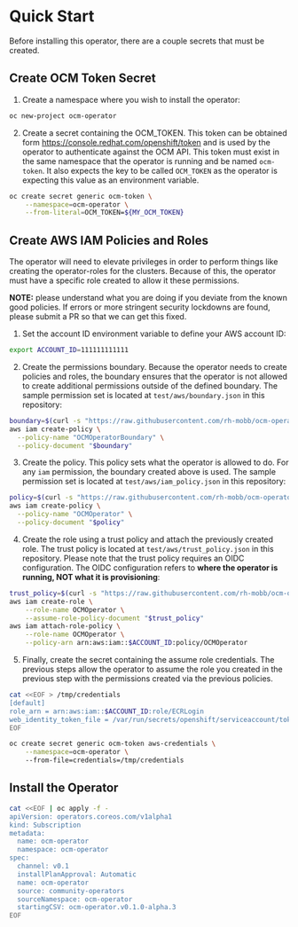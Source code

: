 # Quick Start

Before installing this operator, there are a couple secrets that must be created.

## Create OCM Token Secret

1. Create a namespace where you wish to install the operator:

```bash
oc new-project ocm-operator
```

2. Create a secret containing the OCM_TOKEN.  This token can be obtained form 
https://console.redhat.com/openshift/token and is used by the operator to authenticate 
against the OCM API.  This token must exist in the same namespace that the operator 
is running and be named `ocm-token`.  It also expects the key to be called `OCM_TOKEN` 
as the operator is expecting this value as an environment variable.

```bash
oc create secret generic ocm-token \
    --namespace=ocm-operator \
    --from-literal=OCM_TOKEN=${MY_OCM_TOKEN}
```

## Create AWS IAM Policies and Roles

The operator will need to elevate privileges in order to perform things like 
creating the operator-roles for the clusters.  Because of this, the operator 
must have a specific role created to allow it these permissions.

**NOTE:** please understand what you are doing if you deviate from the known good 
policies.  If errors or more stringent security lockdowns are found, please submit a PR 
so that we can get this fixed.

1. Set the account ID environment variable to define your AWS account ID:

```bash
export ACCOUNT_ID=111111111111
```

2. Create the permissions boundary.  Because the operator needs to create policies and 
roles, the boundary ensures that the operator is not allowed to create additional
permissions outside of the defined boundary.  The sample permission set is located 
at `test/aws/boundary.json` in this repository:

```bash
boundary=$(curl -s "https://raw.githubusercontent.com/rh-mobb/ocm-operator/main/test/aws/boundary.json")
aws iam create-policy \
  --policy-name "OCMOperatorBoundary" \
  --policy-document "$boundary"
```

3. Create the policy.  This policy sets what the operator is allowed to do.  For any 
`iam` permission, the boundary created above is used.  The sample permission set is 
located at `test/aws/iam_policy.json` in this repository:

```bash
policy=$(curl -s "https://raw.githubusercontent.com/rh-mobb/ocm-operator/main/test/aws/iam_policy.json")
aws iam create-policy \
  --policy-name "OCMOperator" \
  --policy-document "$policy"
```

4. Create the role using a trust policy and attach the previously created role.  The trust 
policy is located at `test/aws/trust_policy.json` in this repository.  Please note that 
the trust policy requires an OIDC configuration.  The OIDC configuration refers to 
**where the operator is running, NOT what it is provisioning**:

```bash
trust_policy=$(curl -s "https://raw.githubusercontent.com/rh-mobb/ocm-operator/main/test/aws/trust_policy.json")
aws iam create-role \
    --role-name OCMOperator \
    --assume-role-policy-document "$trust_policy"
aws iam attach-role-policy \
    --role-name OCMOperator \
    --policy-arn arn:aws:iam::$ACCOUNT_ID:policy/OCMOperator
```

5. Finally, create the secret containing the assume role credentials.  The previous steps allow 
the operator to assume the role you created in the previous step with the permissions created 
via the previous policies.

```bash
cat <<EOF > /tmp/credentials
[default]
role_arn = arn:aws:iam::$ACCOUNT_ID:role/ECRLogin
web_identity_token_file = /var/run/secrets/openshift/serviceaccount/token
EOF

oc create secret generic ocm-token aws-credentials \
    --namespace=ocm-operator \ 
    --from-file=credentials=/tmp/credentials
```

## Install the Operator

```bash
cat <<EOF | oc apply -f -
apiVersion: operators.coreos.com/v1alpha1
kind: Subscription
metadata:
  name: ocm-operator
  namespace: ocm-operator
spec:
  channel: v0.1
  installPlanApproval: Automatic
  name: ocm-operator
  source: community-operators
  sourceNamespace: ocm-operator
  startingCSV: ocm-operator.v0.1.0-alpha.3
EOF
```
